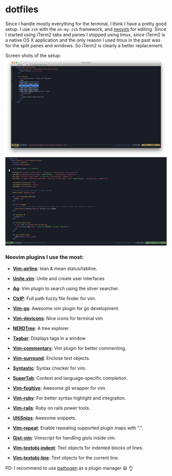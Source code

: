 dotfiles
========

Since I handle mostly everything for the terminal, I think I have a pretty good setup. I use `zsh` with the `oh-my-zsh` framework, and [neovim](https://github.com/neovim/neovim) for editing. Since I started using iTerm2 tabs and panes I stopped using tmux, since iTerm2 is a native OS X application and the only reason I used tmux in the past was for the split panes and windows. So iTerm2 is clearly a better replacement.

Screen shots of the setup:
![iterm2+neovim](https://github.com/kriox26/dotfiles/blob/master/imgs/neovim1.png)
![neovim+plugin](https://github.com/kriox26/dotfiles/blob/master/imgs/neovim2.png)


### Neovim plugins I use the most:

* **[Vim-airline](https://github.com/bling/vim-airline)**:
lean & mean status/tabline.

* **[Unite.vim](https://github.com/Shougo/unite.vim)**:
Unite and create user interfaces

* **[Ag](https://github.com/ervandew/ag)**:
Vim plugin to search using the silver searcher.

* **[CtrlP](https://github.com/kien/ctrlp.vim)**:
Full path fuzzy file finder for vim.

* **[Vim-go](https://github.com/fatih/vim-go)**:
Awesome vim plugin for go development.

* **[Vim-devicons](https://github.com/ryanoasis/vim-devicons)**:
Nice icons for terminal vim

* **[NERDTree](https://github.com/scrooloose/nerdtree.git)**:
A tree explorer

* **[Tagbar](https://github.com/majutsushi/tagbar)**:
Displays tags in a window

* **[Vim-commentary](https://github.com/tpope/vim-commentary)**:
Vim plugin for better commenting.

* **[Vim-surround](https://github.com/tpope/vim-surround)**:
Enclose text objects.

* **[Syntastic](https://github.com/scrooloose/syntastic)**:
Syntax checker for vim.

* **[SuperTab](https://github.com/ervandew/supertab)**:
Context and language-specific completion.

* **[Vim-fugitive](https://github.com/tpope/vim-fugitive)**:
Awesome git wrapper for vim.

* **[Vim-ruby](https://github.com/vim-ruby/vim-ruby)**:
For better syntax highlight and integration.

* **[Vim-rails](https://github.com/tpope/vim-rails)**:
Ruby on rails power tools.

* **[UltiSnips](https://github.com/SirVer/ultisnips)**:
Awesome snippets.

* **[Vim-repeat](https://github.com/tpope/vim-repeat)**:
Enable repeating supported plugin maps with ".".

* **[Gist-vim](https://github.com/mattn/gist-vim)**:
Vimscript for handling gists inside vim.

* **[Vim-textobj-indent](https://github.com/kana/vim-textobj-indent)**:
Text objects for indented blocks of lines.

* **[Vim-textobj-line](https://github.com/kana/vim-textobj-line)**:
Text objects for the current line.

PD: I recommend to use [pathogen](https://github.com/tpope/vim-pathogen) as a plugin manager :smiley: :ok_hand:
